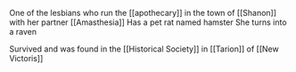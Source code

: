 One of the lesbians who run the [[apothecary]] in the town of [[Shanon]] with her partner [[Amasthesia]]
Has a pet rat named hamster
She turns into a raven

Survived and was found in the [[Historical Society]] in [[Tarion]] of [[New Victoris]]